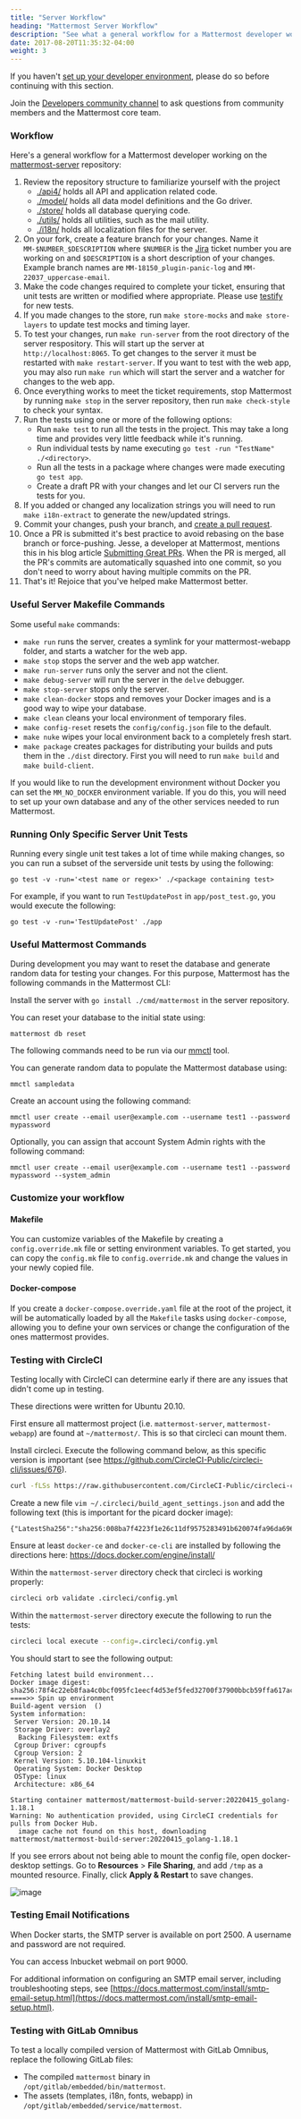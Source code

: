 ```yaml
---
title: "Server Workflow"
heading: "Mattermost Server Workflow"
description: "See what a general workflow for a Mattermost developer working on the mattermost-server repository looks like."
date: 2017-08-20T11:35:32-04:00
weight: 3
---
```


If you haven't [set up your developer environment](https://developers.mattermost.com/contribute/server/developer-setup/), please do so before continuing with this section.

Join the [Developers community channel](https://community.mattermost.com/core/channels/developers) to ask questions from community members and the Mattermost core team.

### Workflow

Here's a general workflow for a Mattermost developer working on the [mattermost-server](https://github.com/mattermost/mattermost-server) repository:

1. Review the repository structure to familiarize yourself with the project
    * [./api4/](https://github.com/mattermost/mattermost-server/tree/master/api4) holds all API and application related code.
    * [./model/](https://github.com/mattermost/mattermost-server/tree/master/model) holds all data model definitions and the Go driver.
    * [./store/](https://github.com/mattermost/mattermost-server/tree/master/store) holds all database querying code.
    * [./utils/](https://github.com/mattermost/mattermost-server/tree/master/utils) holds all utilities, such as the mail utility.
    * [./i18n/](https://github.com/mattermost/mattermost-server/tree/master/i18n) holds all localization files for the server.
2. On your fork, create a feature branch for your changes. Name it `MM-$NUMBER_$DESCRIPTION` where `$NUMBER` is the [Jira](https://mattermost.atlassian.net) ticket number you are working on and `$DESCRIPTION` is a short description of your changes. Example branch names are `MM-18150_plugin-panic-log` and `MM-22037_uppercase-email`.
3. Make the code changes required to complete your ticket, ensuring that unit tests are written or modified where appropriate. Please use [testify](https://github.com/stretchr/testify) for new tests.
4. If you made changes to the store, run `make store-mocks` and `make store-layers` to update test mocks and timing layer.
5. To test your changes, run `make run-server` from the root directory of the server respository. This will start up the server at `http://localhost:8065`. To get changes to the server it must be restarted with `make restart-server`. If you want to test with the web app, you may also run `make run` which will start the server and a watcher for changes to the web app.
6. Once everything works to meet the ticket requirements, stop Mattermost by running `make stop` in the server repository, then run `make check-style` to check your syntax.
7. Run the tests using one or more of the following options:
     * Run `make test` to run all the tests in the project. This may take a long time and provides very little feedback while it's running.
     * Run individual tests by name executing `go test -run "TestName" ./<directory>`.
     * Run all the tests in a package where changes were made executing `go test app`.
     * Create a draft PR with your changes and let our CI servers run the tests for you.
8. If you added or changed any localization strings you will need to run `make i18n-extract` to generate the new/updated strings.
9. Commit your changes, push your branch, and [create a pull request](https://developers.mattermost.com/contribute/getting-started/contribution-checklist/).
10. Once a PR is submitted it's best practice to avoid rebasing on the base branch or force-pushing. Jesse, a developer at Mattermost, mentions this in his blog article [Submitting Great PRs](https://mattermost.com/blog/submitting-great-prs/). When the PR is merged, all the PR's commits are automatically squashed into one commit, so you don't need to worry about having multiple commits on the PR.
11. That's it! Rejoice that you've helped make Mattermost better.

### Useful Server Makefile Commands

Some useful `make` commands:

* `make run` runs the server, creates a symlink for your mattermost-webapp folder, and starts a watcher for the web app.
* `make stop` stops the server and the web app watcher.
* `make run-server` runs only the server and not the client.
* `make debug-server` will run the server in the `delve` debugger.
* `make stop-server` stops only the server.
* `make clean-docker` stops and removes your Docker images and is a good way to wipe your database.
* `make clean` cleans your local environment of temporary files.
* `make config-reset` resets the `config/config.json` file to the default.
* `make nuke` wipes your local environment back to a completely fresh start.
* `make package` creates packages for distributing your builds and puts them in the `./dist` directory. First you will need to run `make build` and `make build-client`.

If you would like to run the development environment without Docker you can set the `MM_NO_DOCKER` environment variable. If you do this, you will need to set up your own database and any of the other services needed to run Mattermost.

### Running Only Specific Server Unit Tests

Running every single unit test takes a lot of time while making changes, so you can run a subset of the serverside unit tests by using the following:

```
go test -v -run='<test name or regex>' ./<package containing test>
```

For example, if you want to run `TestUpdatePost` in `app/post_test.go`, you would execute the following:

```
go test -v -run='TestUpdatePost' ./app
```

### Useful Mattermost Commands

During development you may want to reset the database and generate random data for testing your changes. For this purpose, Mattermost has the following commands in the Mattermost CLI:

Install the server with `go install ./cmd/mattermost` in the server repository.

You can reset your database to the initial state using:

```
mattermost db reset
```

The following commands need to be run via our [mmctl](https://docs.mattermost.com/manage/mmctl-command-line-tool.html) tool.

You can generate random data to populate the Mattermost database using:

```
mmctl sampledata
```

Create an account using the following command:

```
mmctl user create --email user@example.com --username test1 --password mypassword
```

Optionally, you can assign that account System Admin rights with the following command:

```
mmctl user create --email user@example.com --username test1 --password mypassword --system_admin
```

### Customize your workflow

#### Makefile

You can customize variables of the Makefile by creating a `config.override.mk` file or setting environment variables. To get started, you can copy the `config.mk` file to `config.override.mk` and change the values in your newly copied file.

#### Docker-compose

If you create a `docker-compose.override.yaml` file at the root of the project, it will be automatically loaded by all the `Makefile` tasks using `docker-compose`, allowing you to define your own services or change the configuration of the ones mattermost provides.

### Testing with CircleCI

Testing locally with CircleCI can determine early if there are any issues that didn't come up in testing.

These directions were written for Ubuntu 20.10.

First ensure all mattermost project (i.e. `mattermost-server`, `mattermost-webapp`) are found at `~/mattermost/`. This is so that circleci can mount them.

Install circleci. Execute the following command below, as this specific version is important (see https://github.com/CircleCI-Public/circleci-cli/issues/676).

```bash
curl -fLSs https://raw.githubusercontent.com/CircleCI-Public/circleci-cli/master/install.sh | VERSION=0.1.16947 sudo -E bash
```

Create a new file `vim ~/.circleci/build_agent_settings.json` and add the following text (this is important for the picard docker image):

```
{"LatestSha256":"sha256:008ba7f4223f1e26c11df9575283491b620074fa96da6961e0dcde47fb757014"}
```


Ensure at least `docker-ce` and `docker-ce-cli` are installed by following the directions here: https://docs.docker.com/engine/install/

Within the `mattermost-server` directory check that circleci is working properly:

```bash
circleci orb validate .circleci/config.yml
```
Within the `mattermost-server` directory execute the following to run the tests:

```bash
circleci local execute --config=.circleci/config.yml
```

You should start to see the following output:

```
Fetching latest build environment...
Docker image digest: sha256:78f4c22eb8faa4c0bcf095fc1eecf4d53ef5fed32700f37900bbcb59ffa617ac
====>> Spin up environment
Build-agent version  ()
System information:
 Server Version: 20.10.14
 Storage Driver: overlay2
  Backing Filesystem: extfs
 Cgroup Driver: cgroupfs
 Cgroup Version: 2
 Kernel Version: 5.10.104-linuxkit
 Operating System: Docker Desktop
 OSType: linux
 Architecture: x86_64

Starting container mattermost/mattermost-build-server:20220415_golang-1.18.1
Warning: No authentication provided, using CircleCI credentials for pulls from Docker Hub.
  image cache not found on this host, downloading mattermost/mattermost-build-server:20220415_golang-1.18.1
```

If you see errors about not being able to mount the config file, open docker-desktop settings. Go to **Resources** > **File Sharing**, and add `/tmp` as a mounted resource. Finally, click **Apply & Restart** to save changes.

![image](https://user-images.githubusercontent.com/1633901/175781542-123d0cbb-0f0f-4e1f-91fa-32951fc6069b.png)

### Testing Email Notifications

When Docker starts, the SMTP server is available on port 2500. A username and password are not required.

You can access Inbucket webmail on port 9000.

For additional information on configuring an SMTP email server, including troubleshooting steps, see [https://docs.mattermost.com/install/smtp-email-setup.html](https://docs.mattermost.com/install/smtp-email-setup.html).

### Testing with GitLab Omnibus

To test a locally compiled version of Mattermost with GitLab Omnibus, replace the following GitLab files:

* The compiled `mattermost` binary in `/opt/gitlab/embedded/bin/mattermost`.
* The assets (templates, i18n, fonts, webapp) in `/opt/gitlab/embedded/service/mattermost`.

